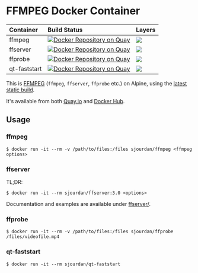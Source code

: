 # FFMPEG Docker Container

| Container | Build Status     | Layers  |
| :------------- | :------------- | :------------- |
| ffmpeg       | [![Docker Repository on Quay](https://quay.io/repository/sjourdan/ffmpeg/status "Docker Repository on Quay")](https://quay.io/repository/sjourdan/ffmpeg)      |  [![](https://badge.imagelayers.io/sjourdan/ffmpeg:latest.svg)](https://imagelayers.io/?images=sjourdan/ffmpeg:latest 'Get your own badge on imagelayers.io') |
| ffserver | [![Docker Repository on Quay](https://quay.io/repository/sjourdan/ffserver/status "Docker Repository on Quay")](https://quay.io/repository/sjourdan/ffserver) |  [![](https://badge.imagelayers.io/sjourdan/ffserver:latest.svg)](https://imagelayers.io/?images=sjourdan/ffserver:latest 'Get your own badge on imagelayers.io')  |
| ffprobe | [![Docker Repository on Quay](https://quay.io/repository/sjourdan/ffprobe/status "Docker Repository on Quay")](https://quay.io/repository/sjourdan/ffprobe) | [![](https://badge.imagelayers.io/sjourdan/ffprobe:latest.svg)](https://imagelayers.io/?images=sjourdan/ffprobe:latest 'Get your own badge on imagelayers.io')   |
| qt-faststart | [![Docker Repository on Quay](https://quay.io/repository/sjourdan/qt-faststart/status "Docker Repository on Quay")](https://quay.io/repository/sjourdan/qt-faststart) | [![](https://badge.imagelayers.io/sjourdan/qt-faststart:latest.svg)](https://imagelayers.io/?images=sjourdan/qt-faststart:latest 'Get your own badge on imagelayers.io')   |

This is [FFMPEG](https://ffmpeg.org/) (`ffmpeg`, `ffserver`, `ffprobe` etc.) on Alpine, using the [latest static build](https://ffmpeg.org/download.html#build-linux).

It's available from both [Quay.io](https://quay.io/repository/sjourdan/ffmpeg) and [Docker Hub](https://hub.docker.com/r/sjourdan/ffmpeg).

## Usage

### ffmpeg

    $ docker run -it --rm -v /path/to/files:/files sjourdan/ffmpeg <ffmpeg options>

### ffserver

TL;DR:

    $ docker run -it --rm sjourdan/ffserver:3.0 <options>

Documentation and examples are available under [ffserver/](./ffserver/).

### ffprobe

    $ docker run -it --rm -v /path/to/files:/files sjourdan/ffprobe /files/videofile.mp4

### qt-faststart

    $ docker run -it --rm sjourdan/qt-faststart
